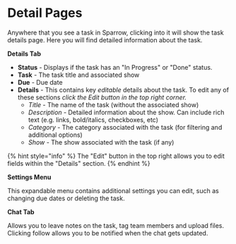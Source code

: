 # Detail Pages

Anywhere that you see a task in Sparrow, clicking into it will show the task details page. Here you will find detailed information about the task.

**Details Tab**

* **Status** - Displays if the task has an "In Progress" or "Done" status.
* **Task** - The task title and associated show
* **Due** - Due date
* **Details** - This contains key _editable_ details about the task. To edit any of these sections _click the Edit button in the top right corner._
  * _Title_ - The name of the task (without the associated show)
  * _Description_ - Detailed information about the show. Can include rich text (e.g. links, bold/italics, checkboxes, etc)
  * _Category_ - The category associated with the task (for filtering and additional options)
  * _Show_ - The show associated with the task (if any)

{% hint style="info" %}
The "Edit" button in the top right allows you to edit fields within the "Details" section.
{% endhint %}

**Settings Menu**

This expandable menu contains additional settings you can edit, such as changing due dates or deleting the task.

**Chat Tab**

Allows you to leave notes on the task, tag team members and upload files. Clicking follow allows you to be notified when the chat gets updated.

